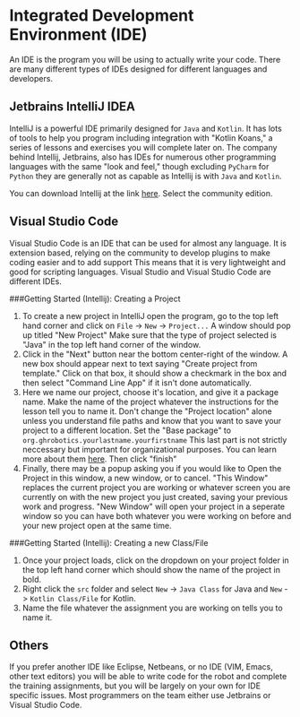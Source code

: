 # Integrated Development Environment (IDE)
An IDE is the program you will be using to actually write your code. 
There are many different types of IDEs designed for different languages and developers.

## Jetbrains IntelliJ IDEA
IntelliJ is a powerful IDE primarily designed for `Java` and `Kotlin`.
It has lots of tools to help you program including integration with "Kotlin Koans," a series
of lessons and exercises you will complete later on.
The company behind Intellij, Jetbrains, also has IDEs for numerous other programming languages with the same
"look and feel," though excluding `PyCharm` for `Python` they are generally not as capable as Intellij is with 
`Java` and `Kotlin`.

You can download Intellij at the link [here](https://www.jetbrains.com/idea/download). Select the community edition.

## Visual Studio Code
Visual Studio Code is an IDE that can be used for almost any language.
It is extension based, relying on the community to develop plugins to make coding easier and to add support
This means that it is very lightweight and good for scripting languages.
Visual Studio and Visual Studio Code are different IDEs.

###Getting Started (Intellij): Creating a Project
1. To create a new project in IntelliJ open the program, go to the top left hand corner and click on 
`File` -> `New` -> `Project...` A window should pop up titled "New Project" 
Make sure that the type of project selected is "Java" in the top left hand corner of the window.
2. Click in the "Next" button near the bottom center-right of the window. A new box should appear next to text saying "Create project from template." Click on that box, it should show a checkmark in the box and then select "Command Line App" if it isn't done automatically.
3. Here we name our project, choose it's location, and give it a package name. Make the name of the project whatever the instructions for the lesson tell you to name it. Don't change the "Project location" alone unless you understand file paths and know that you want to save your project to a different location. Set the "Base package" to `org.ghrobotics.yourlastname.yourfirstname` This last part is not strictly neccessary but important for organizational purposes. You can learn more about them [here](). Then click "finish"
4. Finally, there may be a popup asking you if you would like to Open the Project in this window, a new window, or to cancel. "This Window" replaces the current project you are working or whatever screen you are currently on with the new project you just created, saving your previous work and progress. "New Window" will open your project in a seperate window so you can have both whatever you were working on before and your new project open at the same time.

###Getting Started (Intellij): Creating a new Class/File
1. Once your project loads, click on the dropdown on your project folder in the top left hand corner which should show 
the name of the project in bold.
2. Right click the `src` folder and select `New` -> `Java Class` for Java and `New` -> `Kotlin Class/File` for Kotlin.
3. Name the file whatever the assignment you are working on tells you to name it.

## Others
If you prefer another IDE like Eclipse, Netbeans, or no IDE (VIM, Emacs, other text editors) 
you will be able to write code for the robot and complete the training assignments, but you will be largely on your own 
for IDE specific issues. Most programmers on the team either use Jetbrains or Visual Studio Code.